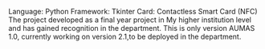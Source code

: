 Language: Python
Framework: Tkinter
Card: Contactless Smart Card (NFC)
The project developed as a final year project in My higher institution level and has gained recognition in the department. This is only version AUMAS 1.0, currently working on version 2.1,to be deployed in the department.
